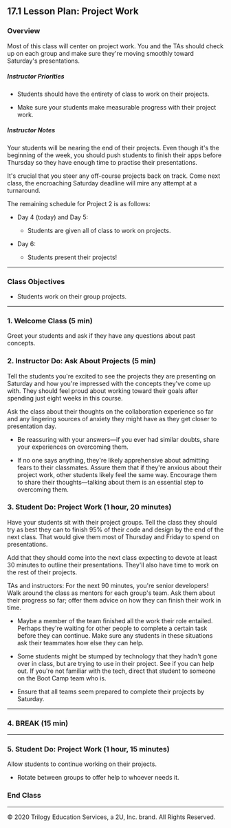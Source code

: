 ## 17.1 Lesson Plan: Project Work

### Overview

Most of this class will center on project work. You and the TAs should check up on each group and make sure they're moving smoothly toward Saturday's presentations.

##### Instructor Priorities

* Students should have the entirety of class to work on their projects.

* Make sure your students make measurable progress with their project work.

##### Instructor Notes

Your students will be nearing the end of their projects. Even though it's the beginning of the week, you should push students to finish their apps before Thursday so they have enough time to practise their presentations.

It's crucial that you steer any off-course projects back on track. Come next class, the encroaching Saturday deadline will mire any attempt at a turnaround.

The remaining schedule for Project 2 is as follows:

* Day 4 (today) and Day 5:

  * Students are given all of class to work on projects.

* Day 6:

  * Students present their projects!

---

### Class Objectives

* Students work on their group projects.

---

### 1. Welcome Class (5 min)

Greet your students and ask if they have any questions about past concepts.

### 2. Instructor Do: Ask About Projects (5 min)

Tell the students you're excited to see the projects they are presenting on Saturday and how you're impressed with the concepts they've come up with. They should feel proud about working toward their goals after spending just eight weeks in this course.

Ask the class about their thoughts on the collaboration experience so far and any lingering sources of anxiety they might have as they get closer to presentation day.

* Be reassuring with your answers—if you ever had similar doubts, share your experiences on overcoming them.

* If no one says anything, they're likely apprehensive about admitting fears to their classmates. Assure them that if they're anxious about their project work, other students likely feel the same way. Encourage them to share their thoughts—talking about them is an essential step to overcoming them.

### 3. Student Do: Project Work (1 hour, 20 minutes)

Have your students sit with their project groups. Tell the class they should try as best they can to finish 95% of their code and design by the end of the next class. That would give them most of Thursday and Friday to spend on presentations.

Add that they should come into the next class expecting to devote at least 30 minutes to outline their presentations. They'll also have time to work on the rest of their projects.

TAs and instructors: For the next 90 minutes, you're senior developers! Walk around the class as mentors for each group's team. Ask them about their progress so far; offer them advice on how they can finish their work in time.

* Maybe a member of the team finished all the work their role entailed. Perhaps they're waiting for other people to complete a certain task before they can continue. Make sure any students in these situations ask their teammates how else they can help.

* Some students might be stumped by technology that they hadn't gone over in class, but are trying to use in their project. See if you can help out. If you're not familiar with the tech, direct that student to someone on the Boot Camp team who is.

* Ensure that all teams seem prepared to complete their projects by Saturday.

---

### 4. BREAK (15 min)

---

### 5. Student Do: Project Work (1 hour, 15 minutes)

Allow students to continue working on their projects.

* Rotate between groups to offer help to whoever needs it.

### End Class

---

© 2020 Trilogy Education Services, a 2U, Inc. brand. All Rights Reserved.

